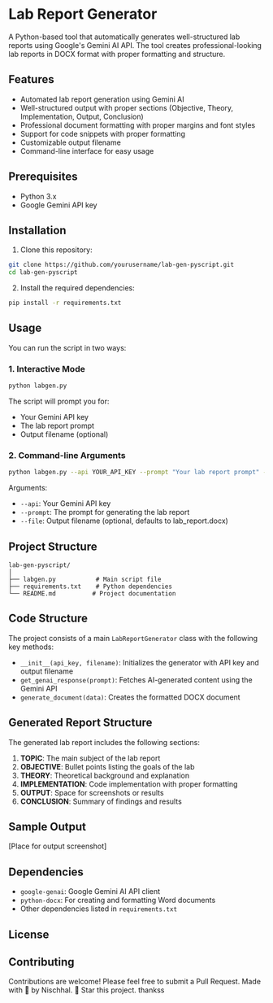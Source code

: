 # Lab Report Generator

A Python-based tool that automatically generates well-structured lab reports using Google's Gemini AI API. The tool creates professional-looking lab reports in DOCX format with proper formatting and structure.

## Features

- Automated lab report generation using Gemini AI
- Well-structured output with proper sections (Objective, Theory, Implementation, Output, Conclusion)
- Professional document formatting with proper margins and font styles
- Support for code snippets with proper formatting
- Customizable output filename
- Command-line interface for easy usage

## Prerequisites

- Python 3.x
- Google Gemini API key

## Installation

1. Clone this repository:
```bash
git clone https://github.com/yourusername/lab-gen-pyscript.git
cd lab-gen-pyscript
```

2. Install the required dependencies:
```bash
pip install -r requirements.txt
```

## Usage

You can run the script in two ways:

### 1. Interactive Mode
```bash
python labgen.py
```
The script will prompt you for:
- Your Gemini API key
- The lab report prompt
- Output filename (optional)

### 2. Command-line Arguments
```bash
python labgen.py --api YOUR_API_KEY --prompt "Your lab report prompt" --file output.docx
```

Arguments:
- `--api`: Your Gemini API key
- `--prompt`: The prompt for generating the lab report
- `--file`: Output filename (optional, defaults to lab_report.docx)

## Project Structure

```
lab-gen-pyscript/
│
├── labgen.py           # Main script file
├── requirements.txt    # Python dependencies
└── README.md          # Project documentation
```

## Code Structure

The project consists of a main `LabReportGenerator` class with the following key methods:

- `__init__(api_key, filename)`: Initializes the generator with API key and output filename
- `get_genai_response(prompt)`: Fetches AI-generated content using the Gemini API
- `generate_document(data)`: Creates the formatted DOCX document

## Generated Report Structure

The generated lab report includes the following sections:

1. **TOPIC**: The main subject of the lab report
2. **OBJECTIVE**: Bullet points listing the goals of the lab
3. **THEORY**: Theoretical background and explanation
4. **IMPLEMENTATION**: Code implementation with proper formatting
5. **OUTPUT**: Space for screenshots or results
6. **CONCLUSION**: Summary of findings and results

## Sample Output

[Place for output screenshot]

## Dependencies

- `google-genai`: Google Gemini AI API client
- `python-docx`: For creating and formatting Word documents
- Other dependencies listed in `requirements.txt`

## License



## Contributing

Contributions are welcome! Please feel free to submit a Pull Request.
Made with 💖 by Nischhal. 🌟 Star this project. thankss